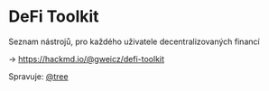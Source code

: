 # DeFi Toolkit

Seznam nástrojů, pro každého uživatele decentralizovaných financí

→ https://hackmd.io/@gweicz/defi-toolkit

Spravuje: [@tree](https://forum.gwei.cz/u/tree)

